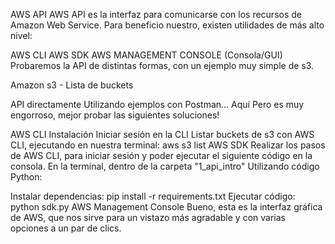 AWS API
AWS API es la interfaz para comunicarse con los recursos de Amazon Web Service. Para beneficio nuestro, existen utilidades de más alto nivel:

AWS CLI
AWS SDK
AWS MANAGEMENT CONSOLE (Consola/GUI)
Probaremos la API de distintas formas, con un ejemplo muy simple de s3.

Amazon s3 - Lista de buckets

API directamente
Utilizando ejemplos con Postman... Aquí Pero es muy engorroso, mejor probar las siguientes soluciones!

AWS CLI
Instalación
Iniciar sesión en la CLI
Listar buckets de s3 con AWS CLI, ejecutando en nuestra terminal: aws s3 list
AWS SDK
Realizar los pasos de AWS CLI, para iniciar sesión y poder ejecutar el siguiente código en la consola. En la terminal, dentro de la carpeta "1_api_intro" Utilizando código Python:

Instalar dependencias: pip install -r requirements.txt
Ejecutar código: python sdk.py
AWS Management Console
Bueno, esta es la interfaz gráfica de AWS, que nos sirve para un vistazo más agradable y con varias opciones a un par de clics.
